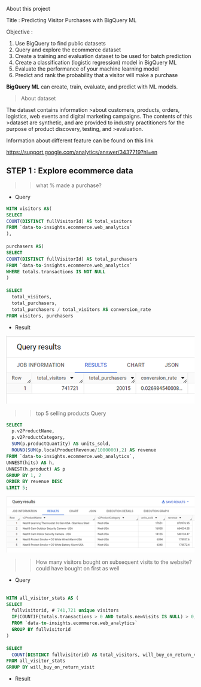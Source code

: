 About this project

Title : Predicting Visitor Purchases with BigQuery ML

Objective : 
1.  Use BigQuery to find public datasets
2.  Query and explore the ecommerce dataset
3.  Create a training and evaluation dataset to be used for batch prediction
4.  Create a classification (logistic regression) model in BigQuery ML
5.  Evaluate the performance of your machine learning model
6.  Predict and rank the probability that a visitor will make a purchase


**BigQuery ML** can create, train, evaluate, and predict with ML models.

> About dataset

The dataset contains information >about customers, products, orders, logistics, web events and digital marketing campaigns. The contents of this >dataset are synthetic, and are provided to industry practitioners for the purpose of product discovery, testing, and >evaluation.

Information about different feature can be found on this link 

https://support.google.com/analytics/answer/3437719?hl=en

## STEP 1 : Explore ecommerce data

>>what % made a purchase?

* Query

```SQL
WITH visitors AS(
SELECT
COUNT(DISTINCT fullVisitorId) AS total_visitors
FROM `data-to-insights.ecommerce.web_analytics`
),

purchasers AS(
SELECT
COUNT(DISTINCT fullVisitorId) AS total_purchasers
FROM `data-to-insights.ecommerce.web_analytics`
WHERE totals.transactions IS NOT NULL
)

SELECT
  total_visitors,
  total_purchasers,
  total_purchasers / total_visitors AS conversion_rate
FROM visitors, purchasers

```

* Result

![alt text](images/image.png)

>>top 5 selling products
Query
```sql
SELECT
  p.v2ProductName,
  p.v2ProductCategory,
  SUM(p.productQuantity) AS units_sold,
  ROUND(SUM(p.localProductRevenue/1000000),2) AS revenue
FROM `data-to-insights.ecommerce.web_analytics`,
UNNEST(hits) AS h,
UNNEST(h.product) AS p
GROUP BY 1, 2
ORDER BY revenue DESC
LIMIT 5;
```
![alt text](images/image-1.png)

>>How many visitors bought on subsequent visits to the website?
could have bought on first as well
* Query 
```sql

WITH all_visitor_stats AS (
SELECT
  fullvisitorid, # 741,721 unique visitors
  IF(COUNTIF(totals.transactions > 0 AND totals.newVisits IS NULL) > 0, 1, 0) AS will_buy_on_return_visit
  FROM `data-to-insights.ecommerce.web_analytics`
  GROUP BY fullvisitorid
)

SELECT
  COUNT(DISTINCT fullvisitorid) AS total_visitors, will_buy_on_return_visit
FROM all_visitor_stats
GROUP BY will_buy_on_return_visit

```



* Result